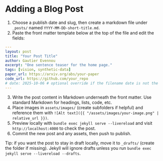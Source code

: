 # Adding a Blog Post

1. Choose a publish date and slug, then create a markdown file under `_posts/` named `YYYY-MM-DD-short-title.md`.
2. Paste the front matter template below at the top of the file and edit the fields:

```yaml
---
layout: post
title: "Your Post Title"
author: Gautier Evennou
excerpt: "One sentence teaser for the home page."
tags: [vision, synthetic-data]
paper_url: https://arxiv.org/abs/your-paper
code_url: https://github.com/your_repo
# date: 2025-10-06 # optional override if the filename date is not the publish date
---
```

3. Write the post content in Markdown underneath the front matter. Use standard Markdown for headings, lists, code, etc.
4. Place images in `assets/images/` (create subfolders if helpful) and reference them with `![Alt text]({{ "/assets/images/your-image.png" | relative_url }})`.
5. Preview locally with `bundle exec jekyll serve --livereload` and visit `http://localhost:4000` to check the post.
6. Commit the new post and any assets, then push to publish.

Tip: if you want the post to stay in draft locally, move it to `_drafts/` (create the folder if missing). Jekyll will ignore drafts unless you run `bundle exec jekyll serve --livereload --drafts`.
